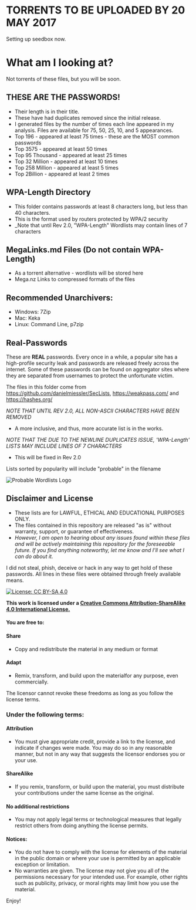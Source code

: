 # TORRENTS TO BE UPLOADED BY 20 MAY 2017
Setting up seedbox now.

# What am I looking at?
Not torrents of these files, but you will be soon.

##  THESE ARE THE PASSWORDS!  

  * Their length is in their title.
  * These have had duplicates removed since the initial release.
  * I generated files by the number of times each line appeared in my analysis. Files are available for 75, 50, 25, 10, and 5 appearances.
  * Top 196 - appeared at least 75 times - these are the MOST common passwords
  * Top 3575 - appeared at least 50 times
  * Top 95 Thousand - appeared at least 25 times
  * Top 32 Million - appeared at least 10 times
  * Top 258 Million - appeared at least 5 times
  * Top 2Billion - appeared at least 2 times
  

## WPA-Length Directory
  * This folder contains passwords at least 8 characters long, but less than 40 characters.
  * This is the format used by routers protected by WPA/2 security
  * _Note that until Rev 2.0, "WPA-Length" Wordlists may contain lines of 7 characters
 
##  MegaLinks.md Files (Do not contain WPA-Length)
  * As a torrent alternative - wordlists will be stored here
  * Mega.nz Links to compressed formats of the files 
  

## Recommended Unarchivers:
* Windows: 7Zip
* Mac: Keka
* Linux: Command Line, p7zip
  

  
## Real-Passwords
These are **REAL** passwords. 
Every once in a while, a popular site has a high-profile security leak and passwords are released freely across the internet.
Some of these passwords can be found on aggregator sites where they are separated from usernames to protect the unfortunate victim.

The files in this folder come from https://github.com/danielmiessler/SecLists, https://weakpass.com/ and https://hashes.org/

*NOTE THAT UNTIL REV 2.0, ALL NON-ASCII CHARACTERS HAVE BEEN REMOVED*
 * A more inclusive, and thus, more accurate list is in the works.

*NOTE THAT THE DUE TO THE NEWLINE DUPLICATES ISSUE, 'WPA-Length' LISTS MAY INCLUDE LINES OF 7 CHARACTERS*
 * This will be fixed in Rev 2.0


Lists sorted by popularity will include "probable" in the filename



![Probable Wordlists Logo](https://raw.githubusercontent.com/berzerk0/Probable-Wordlists/master/ProbableWordlistLogo.png)


## Disclaimer and License
 + These lists are for LAWFUL, ETHICAL AND EDUCATIONAL PURPOSES ONLY.
 + The files contained in this repository are released "as is" without warranty, support, or guarantee of effectiveness. 
 + *However, I am open to hearing about any issues found within these files and will be actively maintaining this repository for the foreseeable future. If you find anything noteworthy, let me know and I'll see what I can do about it.*
 
I did not steal, phish, deceive or hack in any way to get hold of these passwords. 
All lines in these files were obtained through freely available means.
 
 
 [![License: CC BY-SA 4.0](https://img.shields.io/badge/License-CC%20BY--SA%204.0-lightgrey.svg)](http://creativecommons.org/licenses/by-sa/4.0/)

 __This work is licensed under a [Creative Commons Attribution-ShareAlike 4.0 International License.](https://creativecommons.org/licenses/by-sa/4.0/)__
 
#### You are free to:

#### Share
+ Copy and redistribute the material in any medium or format

#### Adapt
+ Remix, transform, and build upon the materialfor any purpose, even commercially.

The licensor cannot revoke these freedoms as long as you follow the license terms.

### Under the following terms:

#### Attribution 
+ You must give appropriate credit, provide a link to the license, and indicate if changes were made. You may do so in any reasonable manner, but not in any way that suggests the licensor endorses you or your use.
#### ShareAlike 
+ If you remix, transform, or build upon the material, you must distribute your contributions under the same license as the original.
#### No additional restrictions
+ You may not apply legal terms or technological measures that legally restrict others from doing anything the license permits.

#### Notices:
+ You do not have to comply with the license for elements of the material in the public domain or where your use is permitted by an applicable exception or limitation.
+ No warranties are given. The license may not give you all of the permissions necessary for your intended use. For example, other rights such as publicity, privacy, or moral rights may limit how you use the material.


Enjoy!



